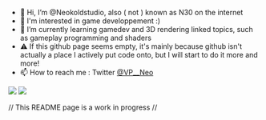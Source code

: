 - 👋 Hi, I’m @Neokoldstudio, also ( not ) known as N30 on the internet
- 👀 I'm interested in game developpement :)
- 🌱 I’m currently learning gamedev and 3D rendering linked topics, such as gameplay programming and shaders
- ⚠️ If this github page seems empty, it's mainly because github isn't actually a place I actively put code onto, but I will start to do it more and more!
- 📫 How to reach me : Twitter [@VP__Neo](https://twitter.com/VP__Neo)


<img src="https://github-readme-stats.vercel.app/api?username=Neokoldstudio&show_icons=true&theme=github_dark"> <img src="https://github-readme-stats.vercel.app/api/top-langs/?username=Neokoldstudio&theme=github_dark&layout=compact">

// This README page is a work in progress //
<!---
Neokoldstudio/Neokoldstudio is a ✨ special ✨ repository because its `README.md` (this file) appears on your GitHub profile.
You can click the Preview link to take a look at your changes.
--->
